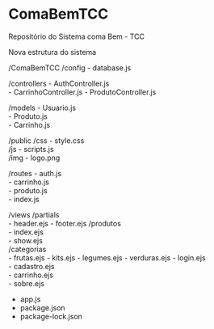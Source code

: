 # ComaBemTCC
Repositório do Sistema coma Bem - TCC

Nova estrutura do sistema

/ComaBemTCC
  /config
    - database.js            

  /controllers
    - AuthController.js     
    - CarrinhoController.js 
    - ProdutoController.js  

  /models
    - Usuario.js            
    - Produto.js            
    - Carrinho.js     

  /public
    /css
      - style.css        
    /js
      - scripts.js           
    /img
      - logo.png          

  /routes
    - auth.js               
    - carrinho.js            
    - produto.js             
    - index.js               

  /views
    /partials                
      - header.ejs
      - footer.ejs
    /produtos               
      - index.ejs            
      - show.ejs             
    /categorias              
      - frutas.ejs
      - kits.ejs
      - legumes.ejs
      - verduras.ejs
    - login.ejs              
    - cadastro.ejs           
    - carrinho.ejs           
    - sobre.ejs              

  - app.js                   
  - package.json             
  - package-lock.json        
